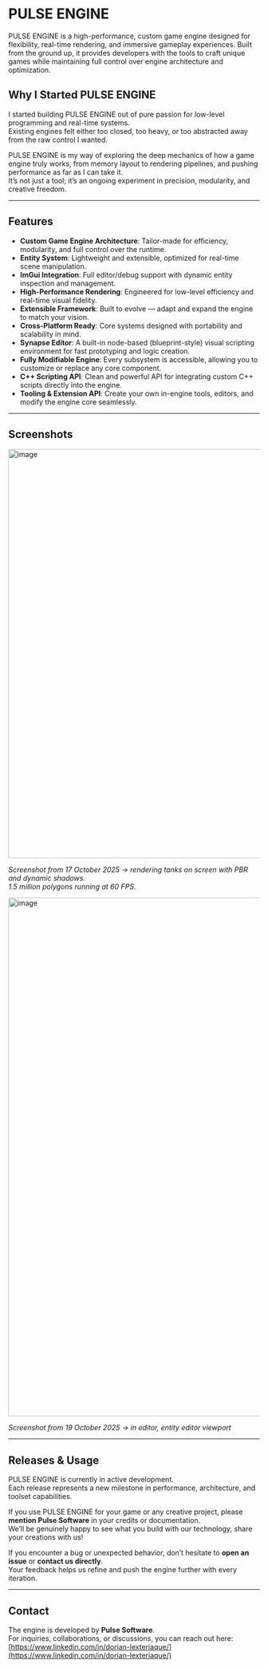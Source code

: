 # PULSE ENGINE

PULSE ENGINE is a high-performance, custom game engine designed for flexibility, real-time rendering, and immersive gameplay experiences. Built from the ground up, it provides developers with the tools to craft unique games while maintaining full control over engine architecture and optimization.

## Why I Started PULSE ENGINE

I started building PULSE ENGINE out of pure passion for low-level programming and real-time systems.  
Existing engines felt either too closed, too heavy, or too abstracted away from the raw control I wanted.  

PULSE ENGINE is my way of exploring the deep mechanics of how a game engine truly works, from memory layout to rendering pipelines, and pushing performance as far as I can take it.  
It’s not just a tool; it’s an ongoing experiment in precision, modularity, and creative freedom.

---

## Features

- **Custom Game Engine Architecture**: Tailor-made for efficiency, modularity, and full control over the runtime.
- **Entity System**: Lightweight and extensible, optimized for real-time scene manipulation.
- **ImGui Integration**: Full editor/debug support with dynamic entity inspection and management.
- **High-Performance Rendering**: Engineered for low-level efficiency and real-time visual fidelity.
- **Extensible Framework**: Built to evolve — adapt and expand the engine to match your vision.
- **Cross-Platform Ready**: Core systems designed with portability and scalability in mind.
- **Synapse Editor**: A built-in node-based (blueprint-style) visual scripting environment for fast prototyping and logic creation.
- **Fully Modifiable Engine**: Every subsystem is accessible, allowing you to customize or replace any core component.
- **C++ Scripting API**: Clean and powerful API for integrating custom C++ scripts directly into the engine.
- **Tooling & Extension API**: Create your own in-engine tools, editors, and modify the engine core seamlessly.


---

## Screenshots

<img width="1724" height="821" alt="image" src="https://github.com/user-attachments/assets/29acf6ff-2b9a-4dbd-b5e2-98a987371db4" />

*Screenshot from 17 October 2025 -> rendering tanks on screen with PBR and dynamic shadows.  
1.5 million polygons running at 60 FPS.*

<img width="1920" height="1040" alt="image" src="https://github.com/user-attachments/assets/a1fbae77-7da0-42e8-adbf-b2ef35a98773" />

*Screenshot from 19 October 2025 -> in editor, entity editor viewport*

---
## Releases & Usage

PULSE ENGINE is currently in active development.  
Each release represents a new milestone in performance, architecture, and toolset capabilities.

If you use PULSE ENGINE for your game or any creative project, please **mention Pulse Software** in your credits or documentation.  
We’ll be genuinely happy to see what you build with our technology, share your creations with us!

If you encounter a bug or unexpected behavior, don’t hesitate to **open an issue** or **contact us directly**.  
Your feedback helps us refine and push the engine further with every iteration.

---
## Contact

The engine is developed by **Pulse Software**.  
For inquiries, collaborations, or discussions, you can reach out here:  
[https://www.linkedin.com/in/dorian-lexteriaque/](https://www.linkedin.com/in/dorian-lexteriaque/)
